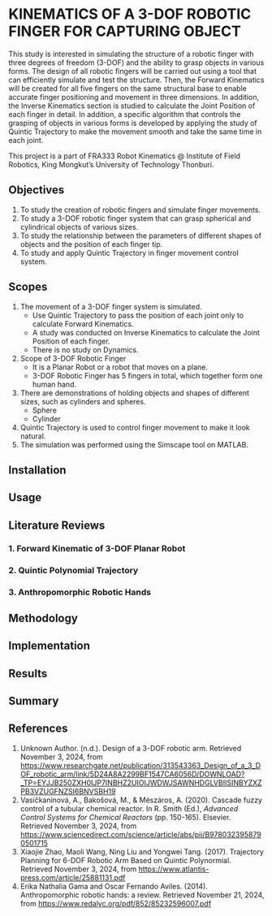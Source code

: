 # KINEMATICS OF A 3-DOF ROBOTIC FINGER FOR CAPTURING OBJECT
  This study is interested in simulating the structure of a robotic finger with three degrees of freedom (3-DOF) and the ability to grasp objects in various forms. The design of all robotic fingers will be carried out using a tool that can efficiently simulate and test the structure. Then, the Forward Kinematics will be created for all five fingers on the same structural base to enable accurate finger positioning and movement in three dimensions. In addition, the Inverse Kinematics section is studied to calculate the Joint Position of each finger in detail. In addition, a specific algorithm that controls the grasping of objects in various forms is developed by applying the study of Quintic Trajectory to make the movement smooth and take the same time in each joint.

  This project is a part of FRA333 Robot Kinematics @ Institute of Field Robotics, King Mongkut’s University of Technology Thonburi.
## Objectives
1)	To study the creation of robotic fingers and simulate finger movements.
2)	To study a 3-DOF robotic finger system that can grasp spherical and cylindrical objects of various sizes.
3)	To study the relationship between the parameters of different shapes of objects and the position of each finger tip.
4)	To study and apply Quintic Trajectory in finger movement control system.
## Scopes
1)	The movement of a 3-DOF finger system is simulated.
    * Use Quintic Trajectory to pass the position of each joint only to calculate Forward Kinematics.
    * A study was conducted on Inverse Kinematics to calculate the Joint Position of each finger.
    * There is no study on Dynamics.
3)	Scope of 3-DOF Robotic Finger
    * It is a Planar Robot or a robot that moves on a plane.
    * 3-DOF Robotic Finger has 5 fingers in total, which together form one human hand.
4)	There are demonstrations of holding objects and shapes of different sizes, such as cylinders and spheres.
    * Sphere
  	* Cylinder
5)	Quintic Trajectory is used to control finger movement to make it look natural.
6)	The simulation was performed using the Simscape tool on MATLAB.
## Installation
## Usage
## Literature Reviews
### 1. Forward Kinematic of 3-DOF Planar Robot
### 2. Quintic Polynomial Trajectory
### 3. Anthropomorphic Robotic Hands
## Methodology
## Implementation
## Results
## Summary
## References
1) Unknown Author. (n.d.). Design of a 3-DOF robotic arm. Retrieved November 3, 2024, from https://www.researchgate.net/publication/313543363_Design_of_a_3_DOF_robotic_arm/link/5D24A8A2299BF1547CA6056D/DOWNLOAD?_TP=EYJJB250ZXH0IJP7INBHZ2UIOIJWDWJSAWNHDGLVBIISINBYZXZPB3VZUGFNZSI6BNVSBH19
2) Vasičkaninová, A., Bakošová, M., & Mészáros, A. (2020). Cascade fuzzy control of a tubular chemical reactor. In R. Smith (Ed.), *Advanced Control Systems for Chemical Reactors* (pp. 150-165). Elsevier. Retrieved November 3, 2024, from https://www.sciencedirect.com/science/article/abs/pii/B9780323958790501715
3) Xiaojie Zhao, Maoli Wang, Ning Liu and Yongwei Tang. (2017). Trajectory Planning for 6-DOF Robotic Arm Based on Quintic Polynormial. Retrieved November 3, 2024, from https://www.atlantis-press.com/article/25881131.pdf
4) Erika Nathalia Gama and Oscar Fernando Aviles. (2014). Anthropomorphic robotic hands: a review. Retrieved November 21, 2024, from https://www.redalyc.org/pdf/852/85232596007.pdf


